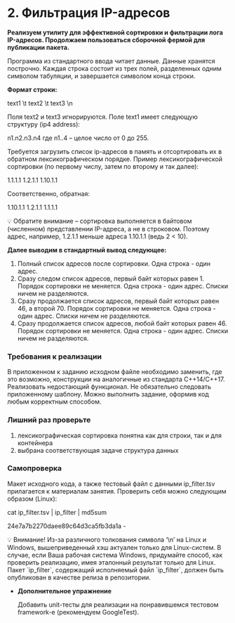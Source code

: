 # 2. Фильтрация IP-адресов

**Реализуем утилиту для эффективной сортировки и фильтрации лога IP-адресов. Продолжаем пользоваться сборочной фермой для публикации пакета.**

Программа из стандартного ввода читает данные. Данные хранятся построчно. Каждая строка состоит из трех полей, разделенных одним символом табуляции, и завершается символом конца строки. 

**Формат строки:**

text1 \t text2 \t text3 \n

Поля text2 и text3 игнорируются. Поле text1 имеет следующую структуру (ip4 address):

n1.n2.n3.n4
где n1..4 – целое число от 0 до 255.

Требуется загрузить список ip-адресов в память и отсортировать их в обратном
лексикографическом порядке. Пример лексикографической сортировки (по первому числу, затем по второму и так далее):

1.1.1.1
1.2.1.1
1.10.1.1

Соответственно, обратная:

1.10.1.1
1.2.1.1
1.1.1.1

<aside>
💡 Обратите внимание – сортировка выполняется в байтовом (численном) представлении IP-адреса, а не в строковом. Поэтому адрес, например, 1.2.1.1 меньше адреса 1.10.1.1 (ведь 2 < 10).

</aside>

**Далее выводим в стандартный вывод следующее:**

1. Полный список адресов после сортировки. Одна строка - один адрес.
2. Сразу следом список адресов, первый байт которых равен 1. Порядок сортировки не меняется.
Одна строка - один адрес. Списки ничем не разделяются.
3. Сразу продолжается список адресов, первый байт которых равен 46, а второй 70. Порядок
сортировки не меняется. Одна строка - один адрес. Списки ничем не разделяются.
4. Сразу продолжается список адресов, любой байт которых равен 46. Порядок сортировки не
меняется. Одна строка - один адрес. Списки ничем не разделяются.

### Требования к реализации

В приложенном к заданию исходном файле необходимо заменить, где это возможно,
конструкции на аналогичные из стандарта С++14/C++17. Реализовать недостающий функционал.
Не обязательно следовать приложенному шаблону. Можно выполнить задание, оформив код
любым корректным способом.

### Лишний раз проверьте

1. лексикографическая сортировка понятна как для строки, так и для контейнера
2. выбрана соответствующая задаче структура данных

### Самопроверка

Макет исходного кода, а также тестовый файл с данными ip_filter.tsv прилагается к материалам
занятия. Проверить себя можно следующим образом (Linux):

cat ip_filter.tsv | ip_filter | md5sum

24e7a7b2270daee89c64d3ca5fb3da1a -

<aside>
💡 Внимание! Из-за различного толкования символа ‘\n’ на Linux и Windows, вышеприведенный хэш актуален только для Linux-систем. В случае, если Ваша рабочая система Windows, придумайте способ, как проверить реализацию, имея эталонный результат только для Linux.
Пакет `ip_filter`, содержащий исполняемый файл `ip_filter`, должен быть опубликован в качестве
релиза в репозитории.

</aside>

- **Дополнительное упражнение**
    
    Добавить unit-тесты для реализации на понравившемся тестовом framework-е (рекомендуем
    GoogleTest).
